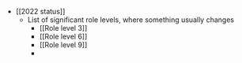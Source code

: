 - [[2022 status]]
	- List of significant role levels, where something usually changes
		- [[Role level 3]]
		- [[Role level 6]]
		- [[Role level 9]]
		-